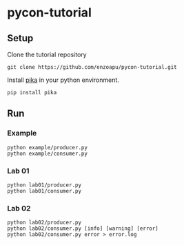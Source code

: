 # pycon-tutorial

## Setup
Clone the tutorial repository
```
git clone https://github.com/enzoapu/pycon-tutorial.git
```

Install [pika](https://github.com/pika/pika) in your python environment.
```
pip install pika
```

## Run

### Example
```
python example/producer.py
python example/consumer.py
```

### Lab 01
```
python lab01/producer.py
python lab01/consumer.py
```

### Lab 02
```
python lab02/producer.py 
python lab02/consumer.py [info] [warning] [error]
python lab02/consumer.py error > error.log
```
